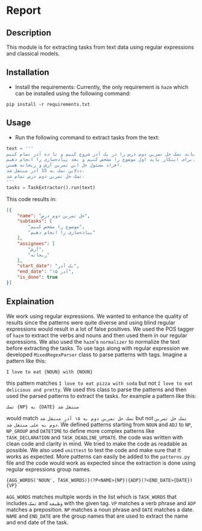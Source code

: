 ﻿# Report
## Description
This module is for extracting tasks from text data using regular expressions and classical models.
## Installation
- Install the requirements:
Currently, the only requirement is `hazm` which can be installed using the following command:
```
pip install -r requirements.txt
```
## Usage
- Run the following command to extract tasks from the text:
```python
text = '''
باید تسک حل تمرین دوم درس را در یک آذر شروع کنیم و تا ده آذر تمام کنیم.
برای اینکار باید اول موضوع را مشخص کنیم و بعد پیاده‌سازی را انجام دهیم.
افراد مسئول حل این تمرین آرش و ریحانه هستن.
ددلاین تسک به 15 آذر منتقل شد.
تسک حل تمرین دوم درس تمام شد.
'''
tasks = TaskExtractor().run(text)
```
This code results in:
```json
[{
    "name": "حل تمرین دوم درس",
    "subtasks": [
        "موضوع را مشخص کنیم",
        "پیاده‌سازی را انجام دهیم"
    ],
    "assignees": [
        "آرش",
        "ریحانه"
    ],
    "start_date": "یک آذر",
    "end_date": "۱۵ آذر",
    "is_done": true
}]
```
## Explaination
We work using regular expressions. We wanted to enhance the quality of results since the patterns were quite diverse and using blind regular expressions would result in a lot of false positives. We used the POS tagger of `hazm` to extract the verbs and nouns and then used them in our regular expressions. We also used the `hazm`'s `normalizer` to normalize the text before extracting the tasks. To use tags along with regular expression we developed `MixedRegexParser` class to parse patterns with tags. Imagine a pattern like this:
```
I love to eat {NOUN} with {NOUN}
```
this pattern matches `I love to eat pizza with soda` but not `I love to eat delicious and pretty`. We used this class to parse the patterns and then used the parsed patterns to extract the tasks. for example a pattern like this:
```
تسک {NP} به {DATE} منتقل شد
```
would match `تسک حل تمرین دوم به ۱۵ آذر منتقل شد` but not `تسک حل تمرین دوم به علی منتقل شد`. We defined patterns starting from `NOUN` and `ADJ` to `NP`, `NP_GROUP` and `DATETIME` to define more complex patterns like `TASK_DECLARATION` and `TASK_DEADLINE_UPDATE`.
the code was written with clean code and clarity in mind. We tried to make the code as readable as possible. We also used `unittest` to test the code and make sure that it works as expected. More patterns can easily be added to the `patterns.py` file and the code would work as expected since the extraction is done using regular expressions group names.
```
{AGG_WORDS('NOUN', TASK_WORDS)}(?P<NAME>{NP}){ADP}(?<END_DATE>{DATE}){VP}
```
`AGG_WORDS` matches multiple words in the list which is `TASK_WORDS` that includes `تسک` and `وظیفه` with the given tag. `VP` matches a verb phrase and `ADP` matches a preposition. `NP` matches a noun phrase and `DATE` matches a date. `NAME` and `END_DATE` are the group names that are used to extract the name and end date of the task.
